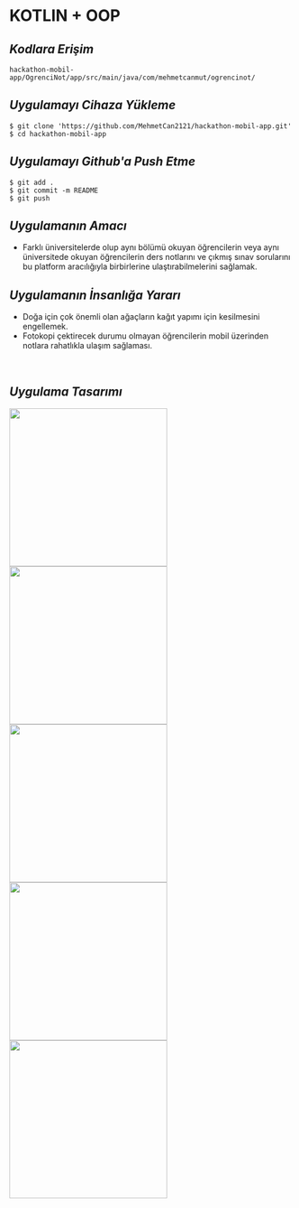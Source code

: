 <h1>KOTLIN + OOP</h1>

<h2><i>Kodlara Erişim</i></h2>

```
hackathon-mobil-app/OgrenciNot/app/src/main/java/com/mehmetcanmut/ogrencinot/
```

<h2><i>Uygulamayı Cihaza Yükleme</i></h2>

```
$ git clone 'https://github.com/MehmetCan2121/hackathon-mobil-app.git'
$ cd hackathon-mobil-app
```

<h2><i>Uygulamayı Github'a Push Etme</i></h2>

```
$ git add .
$ git commit -m README
$ git push
```
<h2><i>Uygulamanın Amacı</i></h2>
<ul> 
    <li> Farklı üniversitelerde olup aynı bölümü okuyan öğrencilerin veya aynı üniversitede okuyan öğrencilerin ders notlarını ve çıkmış sınav sorularını  bu platform aracılığıyla birbirlerine ulaştırabilmelerini sağlamak.</li>
 </ul>

<h2><i>Uygulamanın İnsanlığa Yararı</i></h2>

 <ul>
  <li>Doğa için çok önemli olan ağaçların kağıt yapımı için kesilmesini engellemek.</li>
  <li>Fotokopi çektirecek durumu olmayan öğrencilerin mobil üzerinden notlara rahatlıkla ulaşım sağlaması.
 </ul>



<br/>
<h2><i>Uygulama Tasarımı</i></h2>
<div>
<img src="tasarımlar\giris.jpeg" width="280" />
<img src="tasarımlar\ogrencikayit.jpeg" width="280" />
<img src="tasarımlar\anasayfa.jpeg" width="280" />
</div>

<div>
<img src="tasarımlar\notekleme.jpeg" width="280" />
<img src="tasarımlar\filtreleme.jpeg" width="280" />
</div>

<br/>

